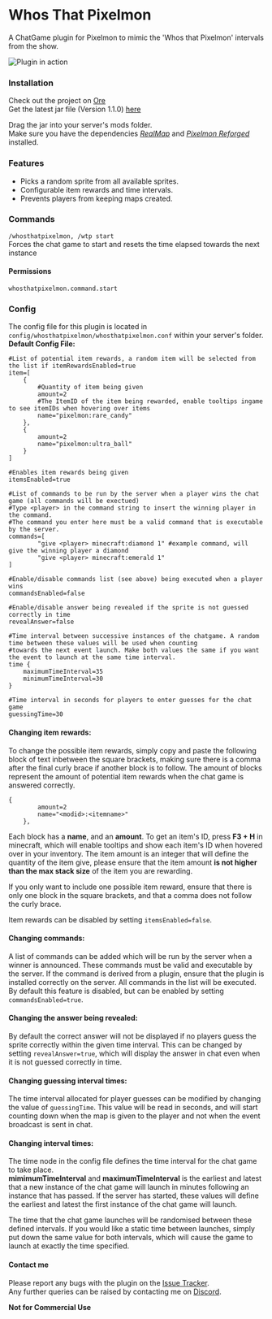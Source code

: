 # Whos That Pixelmon
A ChatGame plugin for Pixelmon to mimic the 'Whos that Pixelmon' intervals from the show. 

![Plugin in action](https://media.giphy.com/media/pvBfl5cYHHoWXPGlIS/giphy.gif?cid=790b7611881fa0b3afbd9be7584f4928c128385627e40146&rid=giphy.gif&ct=g/giphy.gif)

### Installation
Check out the project on [Ore](https://ore.spongepowered.org/Bisxsh/WhosThatPixelmon)  
Get the latest jar file (Version 1.1.0) [here](https://ore.spongepowered.org/Bisxsh/WhosThatPixelmon/versions/1.1.0)  
  
Drag the jar into your server's mods folder.  
Make sure you have the dependencies [*RealMap*](https://ore.spongepowered.org/Eric12324/RealMap) and [*Pixelmon Reforged*](https://reforged.gg/) installed.

### Features
- Picks a random sprite from all available sprites. 
- Configurable item rewards and time intervals. 
- Prevents players from keeping maps created.  
  
### Commands  
`/whosthatpixelmon, /wtp start`  
Forces the chat game to start and resets the time elapsed towards the next instance  
#### Permissions  
`whosthatpixelmon.command.start`  
  
### Config  
The config file for this plugin is located in `config/whosthatpixelmon/whosthatpixelmon.conf` within your server's folder.  
**Default Config File:**  
```
#List of potential item rewards, a random item will be selected from the list if itemRewardsEnabled=true
item=[
    {
        #Quantity of item being given
        amount=2 
        #The ItemID of the item being rewarded, enable tooltips ingame to see itemIDs when hovering over items
        name="pixelmon:rare_candy"
    },
    {
        amount=2
        name="pixelmon:ultra_ball"
    }
]

#Enables item rewards being given
itemsEnabled=true

#List of commands to be run by the server when a player wins the chat game (all commands will be exectued)
#Type <player> in the command string to insert the winning player in the command.
#The command you enter here must be a valid command that is executable by the server.
commands=[
        "give <player> minecraft:diamond 1" #example command, will give the winning player a diamond
        "give <player> minecraft:emerald 1"
]

#Enable/disable commands list (see above) being executed when a player wins
commandsEnabled=false

#Enable/disable answer being revealed if the sprite is not guessed correctly in time
revealAnswer=false

#Time interval between successive instances of the chatgame. A random time between these values will be used when counting
#towards the next event launch. Make both values the same if you want the event to launch at the same time interval.
time {
    maximumTimeInterval=35
    minimumTimeInterval=30
}

#Time interval in seconds for players to enter guesses for the chat game
guessingTime=30
```  
#### Changing item rewards:  
To change the possible item rewards, simply copy and paste the following block of text inbetween the square brackets, making sure there is a comma after the final curly brace if another block is to follow. The amount of blocks represent the amount of potential item rewards when the chat game is answered correctly.  

```
{  
        amount=2  
        name="<modid>:<itemname>"  
    },
```  
Each block has a **name**, and an **amount**. To get an item's ID, press **F3 + H** in minecraft, which will enable tooltips and show each item's ID when hovered over in your inventory. The item amount is an integer that will define the quantity of the item give, please ensure that the item amount **is not higher than the max stack size** of the item you are rewarding.

If you only want to include one possible item reward, ensure that there is only one block in the square brackets, and that a comma does not follow the curly brace.  
  
Item rewards can be disabled by setting `itemsEnabled=false`.  
  
#### Changing commands:  
A list of commands can be added which will be run by the server when a winner is announced. These commands must be valid and executable by the server. If the command is derived from a plugin, ensure that the plugin is installed correctly on the server. All commands in the list will be executed. By default this feature is disabled, but can be enabled by setting `commandsEnabled=true`.  
  
#### Changing the answer being revealed:  
By default the correct answer will not be displayed if no players guess the sprite correctly within the given time interval. This can be changed by setting `revealAnswer=true`, which will display the answer in chat even when it is not guessed correctly in time.  
  
#### Changing guessing interval times:  
The time interval allocated for player guesses can be modified by changing the value of `guessingTime`. This value will be read in seconds, and will start counting down when the map is given to the player and not when the event broadcast is sent in chat.  
  
#### Changing interval times:  
The time node in the config file defines the time interval for the chat game to take place.  
**mimimumTimeInterval** and **maximumTimeInterval** is the earliest and latest that a new instance of the chat game will launch in minutes following an instance that has passed. If the server has started, these values will define the earliest and latest the first instance of the chat game will launch.  

The time that the chat game launches will be randomised between these defined intervals. If you would like a static time between launches, simply put down the same value for both intervals, which will cause the game to launch at exactly the time specified.  
   
#### Contact me  
Please report any bugs with the plugin on the [Issue Tracker](https://github.com/Bisxsh/WhosThatPixelmon/issues).  
Any further queries can be raised by contacting me on [Discord](https://discordapp.com/channels/@me/Bisxsh#0408/).  
  
**Not for Commercial Use**

